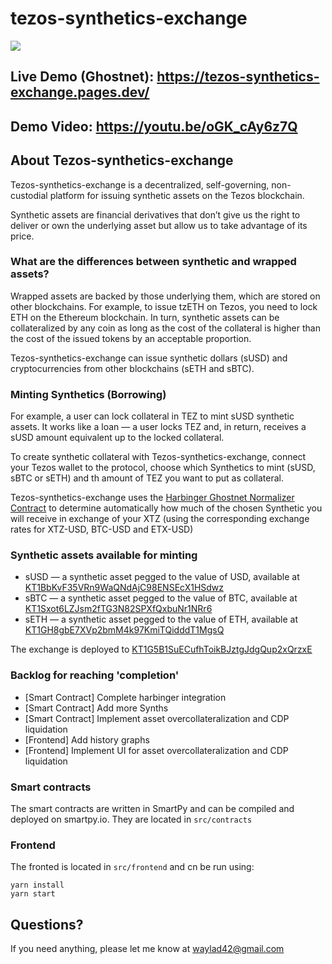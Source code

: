 # tezos-synthetics-exchange

![](https://i.ibb.co/4NDZkbq/Screenshot-2022-08-29-at-22-26-46.png)

## Live Demo (Ghostnet): https://tezos-synthetics-exchange.pages.dev/

## Demo Video: https://youtu.be/oGK_cAy6z7Q

## About Tezos-synthetics-exchange

Tezos-synthetics-exchange is a decentralized, self-governing, non-custodial platform for issuing synthetic assets on the Tezos blockchain.

Synthetic assets are financial derivatives that don’t give us the right to deliver or own the underlying asset but allow us to take advantage of its price.

### What are the differences between synthetic and wrapped assets?

Wrapped assets are backed by those underlying them, which are stored on other blockchains. For example, to issue tzETH on Tezos, you need to lock ETH on the Ethereum blockchain. In turn, synthetic assets can be collateralized by any coin as long as the cost of the collateral is higher than the cost of the issued tokens by an acceptable proportion.

Tezos-synthetics-exchange can issue synthetic dollars (sUSD) and cryptocurrencies from other blockchains (sETH and sBTC).

### Minting Synthetics (Borrowing)

For example, a user can lock collateral in TEZ to mint sUSD synthetic assets. It works like a loan — a user locks TEZ and, in return, receives a sUSD amount equivalent up to the locked collateral.

To create synthetic collateral with Tezos-synthetics-exchange, connect your Tezos wallet to the protocol, choose which Synthetics to mint (sUSD, sBTC or sETH) and th amount of TEZ you want to put as collateral.

Tezos-synthetics-exchange uses the [Harbinger Ghostnet Normalizer Contract](https://better-call.dev/ghostnet/KT1ENe4jbDE1QVG1euryp23GsAeWuEwJutQX/storage) to determine automatically how much of the chosen Synthetic you will receive in exchange of your XTZ (using the corresponding exchange rates for XTZ-USD, BTC-USD and ETX-USD)

### Synthetic assets available for minting

- sUSD — a synthetic asset pegged to the value of USD, available at [KT1BbKvF35VRn9WaQNdAjC98ENSEcX1HSdwz](https://better-call.dev/ghostnet/KT1BbKvF35VRn9WaQNdAjC98ENSEcX1HSdwz)
- sBTC — a synthetic asset pegged to the value of BTC, available at [KT1Sxot6LZJsm2fTG3N82SPXfQxbuNr1NRr6](https://better-call.dev/ghostnet/KT1Sxot6LZJsm2fTG3N82SPXfQxbuNr1NRr6)
- sETH — a synthetic asset pegged to the value of ETH, available at [KT1GH8gbE7XVp2bmM4k97KmiTQidddT1MgsQ](https://better-call.dev/ghostnet/KT1GH8gbE7XVp2bmM4k97KmiTQidddT1MgsQ)

The exchange is deployed to [KT1G5B1SuECufhToikBJztgJdgQup2xQrzxE](https://better-call.dev/ghostnet/KT1G5B1SuECufhToikBJztgJdgQup2xQrzxE)

### Backlog for reaching 'completion'

- [Smart Contract] Complete harbinger integration
- [Smart Contract] Add more Synths
- [Smart Contract] Implement asset overcollateralization and CDP liquidation
- [Frontend] Add history graphs
- [Frontend] Implement UI for asset overcollateralization and CDP liquidation

### Smart contracts

The smart contracts are written in SmartPy and can be compiled and deployed on smartpy.io. They are located in `src/contracts`

### Frontend

The fronted is located in `src/frontend` and cn be run using:

```
yarn install
yarn start
```

## Questions?

If you need anything, please let me know at waylad42@gmail.com
